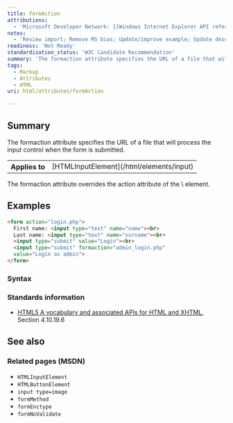 ```yaml
---
title: formAction
attributions:
  - 'Microsoft Developer Network: [[Windows Internet Explorer API reference](http://msdn.microsoft.com/en-us/library/ie/hh828809%28v=vs.85%29.aspx) Article]'
notes:
  - 'Review import; Remove MS bias; Update/improve example; Update descriptions; Fix lists & compatibility info'
readiness: 'Not Ready'
standardization_status: 'W3C Candidate Recommendation'
summary: 'The formaction attribute specifies the URL of a file that will process the input control when the form is submitted.'
tags:
  - Markup
  - Attributes
  - HTML
uri: html/attributes/formAction

---
```

## Summary

The formaction attribute specifies the URL of a file that will process the input control when the form is submitted.

<table class="wikitable">
<tr>
<th>
Applies to

</th>
<td>
[HTMLInputElement](/html/elements/input)

</td>
</tr>
</table>
The formaction attribute overrides the action attribute of the \<form\> element.

## Examples

``` html
<form action="login.php">
  First name: <input type="text" name="name"><br>
  Last name: <input type="text" name="surname"><br>
  <input type="submit" value="Login"><br>
  <input type="submit" formaction="admin_login.php"
  value="Login as admin">
</form>
```

### Syntax

### Standards information

-   [HTML5 A vocabulary and associated APIs for HTML and XHTML](http://go.microsoft.com/fwlink/p/?linkid=221374), Section 4.10.19.6

## See also

### Related pages (MSDN)

-   `HTMLInputElement`
-   `HTMLButtonElement`
-   `input type=image`
-   `formMethod`
-   `formEnctype`
-   `formNoValidate`
